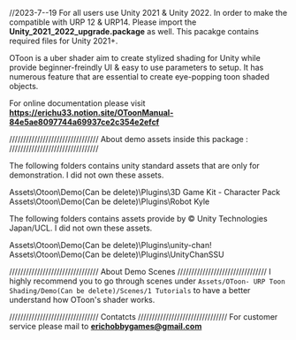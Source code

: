 //2023-7--19
For all users use Unity 2021 & Unity 2022. In order to make the compatible with URP 12 & URP14. Please import the **Unity_2021_2022_upgrade.package** as well.
This pacakge contains required files for Unity 2021+.

OToon is a uber shader aim to create stylized shading for Unity while provide beginner-freindly UI & easy to use parameters to setup. It has numerous feature that are essential to create eye-popping toon shaded objects.

For online documentation please visit **https://erichu33.notion.site/OToonManual-84e5ae8097744a69937ce2c354e2efcf**

////////////////////////////////
About demo assets inside this package :
////////////////////////////////

The following folders contains unity standard assets that are only for demonstration. I did not own these assets.

Assets\Otoon\Demo(Can be delete)\Plugins\3D Game Kit - Character Pack
Assets\Otoon\Demo(Can be delete)\Plugins\Robot Kyle

The following folders contains assets provide by © Unity Technologies Japan/UCL. I did not own these assets.

Assets\Otoon\Demo(Can be delete)\Plugins\unity-chan!
Assets\Otoon\Demo(Can be delete)\Plugins\UnityChanSSU

////////////////////////////////
About Demo Scenes
////////////////////////////////
I highly recommend you to go through scenes under `Assets/OToon- URP Toon Shading/Demo(Can be delete)/Scenes/1 Tutorials`
to have a better understand how OToon's shader works.

////////////////////////////////
Contatcts
////////////////////////////////
For customer service please mail to **erichobbygames@gmail.com**